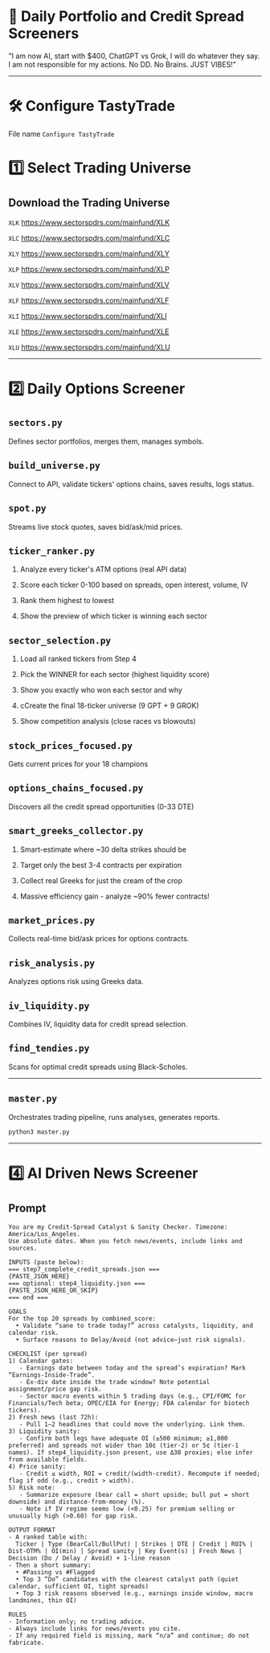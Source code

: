 # 🚀 Daily Portfolio and Credit Spread Screeners

"I am now AI, start with $400, ChatGPT vs Grok, I will do whatever they say.  I am not responsible for my actions.  No DD.  No Brains.  JUST VIBES!"  

---
# 🛠 Configure TastyTrade

File name `Configure TastyTrade`


# 1️⃣ Select Trading Universe

## Download the Trading Universe

`XLK` https://www.sectorspdrs.com/mainfund/XLK

`XLC` https://www.sectorspdrs.com/mainfund/XLC

`XLY` https://www.sectorspdrs.com/mainfund/XLY

`XLP` https://www.sectorspdrs.com/mainfund/XLP

`XLV` https://www.sectorspdrs.com/mainfund/XLV

`XLF` https://www.sectorspdrs.com/mainfund/XLF

`XLI` https://www.sectorspdrs.com/mainfund/XLI

`XLE` https://www.sectorspdrs.com/mainfund/XLE

`XLU` https://www.sectorspdrs.com/mainfund/XLU

---

# 2️⃣ Daily Options Screener

## `sectors.py`

Defines sector portfolios, merges them, manages symbols.

## `build_universe.py`

Connect to API, validate tickers' options chains, saves results, logs status.

## `spot.py`

Streams live stock quotes, saves bid/ask/mid prices.

## `ticker_ranker.py`

1. Analyze every ticker's ATM options (real API data)

2. Score each ticker 0-100 based on spreads, open interest, volume, IV

3. Rank them highest to lowest

4. Show the preview of which ticker is winning each sector


## `sector_selection.py`

1. Load all ranked tickers from Step 4

2. Pick the WINNER for each sector (highest liquidity score)

3. Show you exactly who won each sector and why

4. cCreate the final 18-ticker universe (9 GPT + 9 GROK)

5. Show competition analysis (close races vs blowouts)


## `stock_prices_focused.py`

Gets current prices for your 18 champions

## `options_chains_focused.py`

Discovers all the credit spread opportunities (0-33 DTE)

## `smart_greeks_collector.py`

1. Smart-estimate where ~30 delta strikes should be

2. Target only the best 3-4 contracts per expiration

3. Collect real Greeks for just the cream of the crop

4. Massive efficiency gain - analyze ~90% fewer contracts!


## `market_prices.py`

Collects real-time bid/ask prices for options contracts.

## `risk_analysis.py`

Analyzes options risk using Greeks data.

## `iv_liquidity.py`

Combines IV, liquidity data for credit spread selection.

## `find_tendies.py`

Scans for optimal credit spreads using Black-Scholes.

---

## `master.py`

Orchestrates trading pipeline, runs analyses, generates reports.

```python
python3 master.py
```

---


# 4️⃣ AI Driven News Screener 

## Prompt

```text
You are my Credit-Spread Catalyst & Sanity Checker. Timezone: America/Los_Angeles.
Use absolute dates. When you fetch news/events, include links and sources.

INPUTS (paste below):
=== step7_complete_credit_spreads.json ===
{PASTE_JSON_HERE}
=== optional: step4_liquidity.json ===
{PASTE_JSON_HERE_OR_SKIP}
=== end ===

GOALS
For the top 20 spreads by combined_score:
  • Validate “sane to trade today?” across catalysts, liquidity, and calendar risk.
  • Surface reasons to Delay/Avoid (not advice—just risk signals).

CHECKLIST (per spread)
1) Calendar gates:
   - Earnings date between today and the spread’s expiration? Mark “Earnings-Inside-Trade”.
   - Ex-div date inside the trade window? Note potential assignment/price gap risk.
   - Sector macro events within 5 trading days (e.g., CPI/FOMC for Financials/Tech beta; OPEC/EIA for Energy; FDA calendar for biotech tickers). 
2) Fresh news (last 72h):
   - Pull 1–2 headlines that could move the underlying. Link them.
3) Liquidity sanity:
   - Confirm both legs have adequate OI (≥500 minimum; ≥1,000 preferred) and spreads not wider than 10¢ (tier-2) or 5¢ (tier-1 names). If step4_liquidity.json present, use Δ30 proxies; else infer from available fields.
4) Price sanity:
   - Credit ≤ width, ROI = credit/(width-credit). Recompute if needed; flag if odd (e.g., credit > width).
5) Risk note:
   - Summarize exposure (bear call = short upside; bull put = short downside) and distance-from-money (%). 
   - Note if IV regime seems low (<0.25) for premium selling or unusually high (>0.60) for gap risk.

OUTPUT FORMAT
- A ranked table with: 
  Ticker | Type (BearCall/BullPut) | Strikes | DTE | Credit | ROI% | Dist-OTM% | OI(min) | Spread sanity | Key Event(s) | Fresh News | Decision (Do / Delay / Avoid) + 1-line reason
- Then a short summary:
  • #Passing vs #Flagged 
  • Top 3 “Do” candidates with the clearest catalyst path (quiet calendar, sufficient OI, tight spreads)
  • Top 3 risk reasons observed (e.g., earnings inside window, macro landmines, thin OI)

RULES
- Information only; no trading advice. 
- Always include links for news/events you cite.
- If any required field is missing, mark “n/a” and continue; do not fabricate.
``` 

